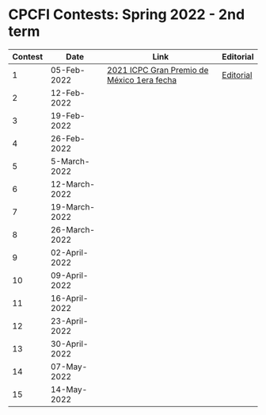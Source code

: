 # CPCFI Contests: Spring 2022 - 2nd term

| Contest | Date | Link | Editorial |
| ------- | ---- | ---- | --------- |
| 1 | 05-Feb-2022    | [2021 ICPC Gran Premio de México 1era fecha](https://codeforces.com/gym/103274) | [Editorial](https://drive.google.com/file/d/12nV3pmtsB9MLfo5eIGh47nrNcBgpxMmi/view?usp=sharing) |
| 2 | 12-Feb-2022    | | |
| 3 | 19-Feb-2022    | | |
| 4 | 26-Feb-2022    | | |
| 5 | 5-March-2022   | | |
| 6 | 12-March-2022  | | |
| 7 | 19-March-2022  | | |
| 8 | 26-March-2022  | | |
| 9 | 02-April-2022  | | |
| 10 | 09-April-2022 | | |
| 11 | 16-April-2022 | | |
| 12 | 23-April-2022 | | |
| 13 | 30-April-2022 | | |
| 14 | 07-May-2022   | | |
| 15 | 14-May-2022   | | |